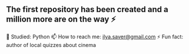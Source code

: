 ## The first repository has been created and a million more are on the way ⚡

🌱 Studied: Python
📫 How to reach me: ilya.saver@gmail.com
⚡ Fun fact: author of local quizzes about cinema

<!--
**BerdnikovIlya/BerdnikovIlya** is a ✨ _special_ ✨ repository because its `README.md` (this file) appears on your GitHub profile.

Here are some ideas to get you started:

- 🔭 I’m currently working on ...
- 🌱 I’m currently learning ...
- 👯 I’m looking to collaborate on ...
- 🤔 I’m looking for help with ...
- 💬 Ask me about ...
- 📫 How to reach me: ...
- 😄 Pronouns: ...
- ⚡ Fun fact: ...
-->
